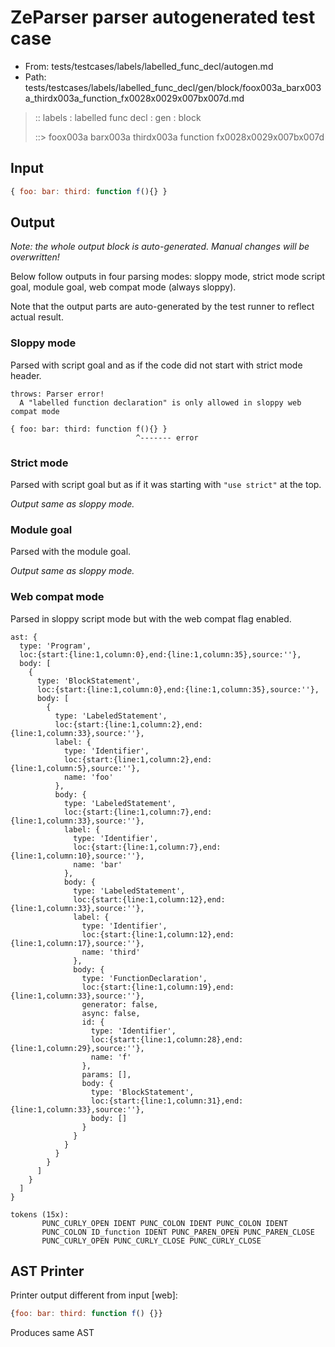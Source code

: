 # ZeParser parser autogenerated test case

- From: tests/testcases/labels/labelled_func_decl/autogen.md
- Path: tests/testcases/labels/labelled_func_decl/gen/block/foox003a_barx003a_thirdx003a_function_fx0028x0029x007bx007d.md

> :: labels : labelled func decl : gen : block
>
> ::> foox003a barx003a thirdx003a function fx0028x0029x007bx007d

## Input


`````js
{ foo: bar: third: function f(){} }
`````

## Output

_Note: the whole output block is auto-generated. Manual changes will be overwritten!_

Below follow outputs in four parsing modes: sloppy mode, strict mode script goal, module goal, web compat mode (always sloppy).

Note that the output parts are auto-generated by the test runner to reflect actual result.

### Sloppy mode

Parsed with script goal and as if the code did not start with strict mode header.

`````
throws: Parser error!
  A "labelled function declaration" is only allowed in sloppy web compat mode

{ foo: bar: third: function f(){} }
                            ^------- error
`````

### Strict mode

Parsed with script goal but as if it was starting with `"use strict"` at the top.

_Output same as sloppy mode._

### Module goal

Parsed with the module goal.

_Output same as sloppy mode._

### Web compat mode

Parsed in sloppy script mode but with the web compat flag enabled.

`````
ast: {
  type: 'Program',
  loc:{start:{line:1,column:0},end:{line:1,column:35},source:''},
  body: [
    {
      type: 'BlockStatement',
      loc:{start:{line:1,column:0},end:{line:1,column:35},source:''},
      body: [
        {
          type: 'LabeledStatement',
          loc:{start:{line:1,column:2},end:{line:1,column:33},source:''},
          label: {
            type: 'Identifier',
            loc:{start:{line:1,column:2},end:{line:1,column:5},source:''},
            name: 'foo'
          },
          body: {
            type: 'LabeledStatement',
            loc:{start:{line:1,column:7},end:{line:1,column:33},source:''},
            label: {
              type: 'Identifier',
              loc:{start:{line:1,column:7},end:{line:1,column:10},source:''},
              name: 'bar'
            },
            body: {
              type: 'LabeledStatement',
              loc:{start:{line:1,column:12},end:{line:1,column:33},source:''},
              label: {
                type: 'Identifier',
                loc:{start:{line:1,column:12},end:{line:1,column:17},source:''},
                name: 'third'
              },
              body: {
                type: 'FunctionDeclaration',
                loc:{start:{line:1,column:19},end:{line:1,column:33},source:''},
                generator: false,
                async: false,
                id: {
                  type: 'Identifier',
                  loc:{start:{line:1,column:28},end:{line:1,column:29},source:''},
                  name: 'f'
                },
                params: [],
                body: {
                  type: 'BlockStatement',
                  loc:{start:{line:1,column:31},end:{line:1,column:33},source:''},
                  body: []
                }
              }
            }
          }
        }
      ]
    }
  ]
}

tokens (15x):
       PUNC_CURLY_OPEN IDENT PUNC_COLON IDENT PUNC_COLON IDENT
       PUNC_COLON ID_function IDENT PUNC_PAREN_OPEN PUNC_PAREN_CLOSE
       PUNC_CURLY_OPEN PUNC_CURLY_CLOSE PUNC_CURLY_CLOSE
`````


## AST Printer

Printer output different from input [web]:

````js
{foo: bar: third: function f() {}}
````

Produces same AST
